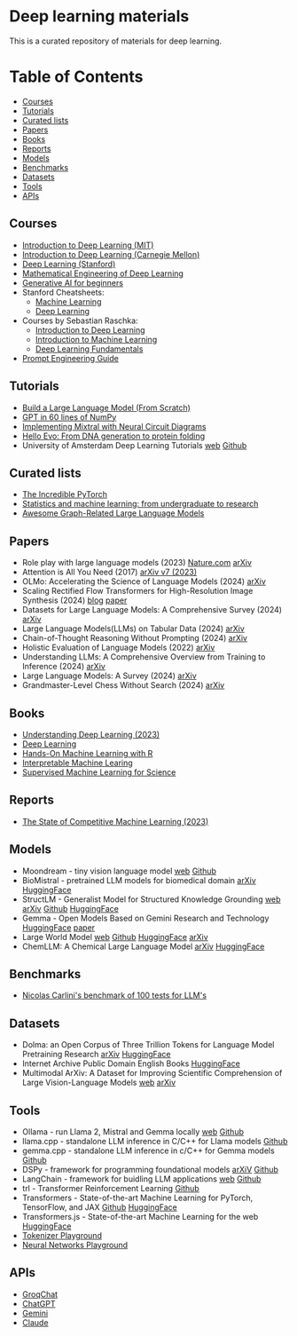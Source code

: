 # Deep learning materials

This is a curated repository of materials for deep learning.

# Table of Contents

- [Courses](#courses)
- [Tutorials](#tutorials)
- [Curated lists](#curated-lists)
- [Papers](#papers)
- [Books](#books)
- [Reports](#reports)
- [Models](#models)
- [Benchmarks](#benchmarks)
- [Datasets](#datasets)
- [Tools](#tools)
- [APIs](#apis)

## <a name='Courses'></a>Courses
- [Introduction to Deep Learning (MIT)](http://introtodeeplearning.com/)
- [Introduction to Deep Learning (Carnegie Mellon)](http://deeplearning.cs.cmu.edu/S24/index.html)
- [Deep Learning (Stanford)](https://cs230.stanford.edu/lecture/)
- [Mathematical Engineering of Deep Learning](https://deeplearningmath.org/)
- [Generative AI for beginners](https://microsoft.github.io/generative-ai-for-beginners/#/)
- Stanford Cheatsheets:
  - [Machine Learning](https://stanford.edu/~shervine/teaching/cs-229/)
  - [Deep Learning](https://stanford.edu/~shervine/teaching/cs-230/)
- Courses by Sebastian Raschka:
  - [Introduction to Deep Learning](https://sebastianraschka.com/blog/2021/dl-course.html)
  - [Introduction to Machine Learning](https://sebastianraschka.com/blog/2021/ml-course.html)
  - [Deep Learning Fundamentals](https://lightning.ai/courses/deep-learning-fundamentals/)
- [Prompt Engineering Guide](https://www.promptingguide.ai/)

## <a name='Tutorials'></a>Tutorials
- [Build a Large Language Model (From Scratch)](https://github.com/rasbt/LLMs-from-scratch)
- [GPT in 60 lines of NumPy](https://jaykmody.com/blog/gpt-from-scratch/)
- [Implementing Mixtral with Neural Circuit Diagrams](https://github.com/vtabbott/Neural-Circuit-Diagrams/blob/main/mixtral.ipynb)
- [Hello Evo: From DNA generation to protein folding](https://colab.research.google.com/github/evo-design/evo/blob/main/scripts/hello_evo.ipynb)
- University of Amsterdam Deep Learning Tutorials [web](https://uvadlc-notebooks.readthedocs.io/en/latest/index.html) [Github](https://github.com/phlippe/uvadlc_notebooks)

## <a name='Curated lists'></a>Curated lists
- [The Incredible PyTorch](https://github.com/ritchieng/the-incredible-pytorch/)
- [Statistics and machine learning: from undergraduate to research](https://github.com/dobriban/stat-ml-edu)
- [Awesome Graph-Related Large Language Models](https://github.com/XiaoxinHe/Awesome-Graph-LLM)

## <a name='Papers'></a>Papers
- Role play with large language models (2023) [Nature.com](https://www.nature.com/articles/s41586-023-06647-8) [arXiv](https://arxiv.org/pdf/2305.16367.pdf)
- Attention is All You Need (2017) [arXiv v7 (2023)](https://arxiv.org/pdf/1706.03762.pdf)
- OLMo: Accelerating the Science of Language Models (2024) [arXiv](https://arxiv.org/pdf/2402.00838.pdf)
- Scaling Rectified Flow Transformers for High-Resolution Image Synthesis (2024) [blog](https://stability.ai/news/stable-diffusion-3-research-paper) [paper](https://stabilityai-public-packages.s3.us-west-2.amazonaws.com/Stable+Diffusion+3+Paper.pdf)
- Datasets for Large Language Models: A Comprehensive Survey (2024) [arXiv](https://arxiv.org/abs/2402.18041)
- Large Language Models(LLMs) on Tabular Data (2024) [arXiv](https://arxiv.org/abs/2402.17944)
- Chain-of-Thought Reasoning Without Prompting (2024) [arXiv](https://arxiv.org/abs/2402.10200)
- Holistic Evaluation of Language Models (2022) [arXiv](https://arxiv.org/abs/2211.09110)
- Understanding LLMs: A Comprehensive Overview from Training to Inference (2024) [arXiv](https://arxiv.org/abs/2401.02038)
- Large Language Models: A Survey (2024) [arXiv](https://arxiv.org/abs/2402.06196)
- Grandmaster-Level Chess Without Search (2024) [arXiv](https://arxiv.org/abs/2402.04494)

## <a name='Books'></a>Books
- [Understanding Deep Learning (2023)](https://udlbook.github.io/udlbook/)
- [Deep Learning](https://www.deeplearningbook.org/)
- [Hands-On Machine Learning with R](https://bradleyboehmke.github.io/HOML/index.html)
- [Interpretable Machine Learing](https://christophm.github.io/interpretable-ml-book/)
- [Supervised Machine Learning for Science](https://ml-science-book.com/)

## <a name='Reports'></a>Reports
- [The State of Competitive Machine Learning (2023)](https://mlcontests.com/state-of-competitive-machine-learning-2023/?es_id=4476a44c3d#competitive-ml-landscape)

## <a name='Models'></a>Models
- Moondream - tiny vision language model [web](https://moondream.ai/) [Github](https://github.com/vikhyat/moondream)
- BioMistral - pretrained LLM models for biomedical domain [arXiv](https://arxiv.org/pdf/2402.10373.pdf) [HuggingFace](https://huggingface.co/BioMistral/BioMistral-7B)
- StructLM - Generalist Model for Structured Knowledge Grounding [web](https://tiger-ai-lab.github.io/StructLM/) [arXiv](https://arxiv.org/abs/2402.16671) [Github](https://github.com/TIGER-AI-Lab/StructLM) [HuggingFace](https://huggingface.co/datasets/TIGER-Lab/SKGInstruct)
- Gemma - Open Models Based on Gemini Research and Technology [HuggingFace](https://huggingface.co/collections/google/gemma-release-65d5efbccdbb8c4202ec078b) [paper](https://storage.googleapis.com/deepmind-media/gemma/gemma-report.pdf)
- Large World Model [web](https://largeworldmodel.github.io/) [Github](https://github.com/LargeWorldModel/LWM) [HuggingFace](https://huggingface.co/LargeWorldModel) [arXiv](https://arxiv.org/abs/2402.08268)
- ChemLLM: A Chemical Large Language Model [arXiv](https://arxiv.org/abs/2402.06852) [HuggingFace](https://huggingface.co/AI4Chem/ChemLLM-7B-Chat)

## <a name='Benchmarks'></a>Benchmarks
- [Nicolas Carlini's benchmark of 100 tests for LLM's](https://nicholas.carlini.com/writing/2024/my-benchmark-for-large-language-models.html)

## <a name='Datasets'></a>Datasets
- Dolma: an Open Corpus of Three Trillion Tokens for Language Model Pretraining Research [arXiv](https://arxiv.org/pdf/2402.00159.pdf) [HuggingFace](https://huggingface.co/datasets/allenai/dolma)
- Internet Archive Public Domain English Books [HuggingFace](https://huggingface.co/datasets/storytracer/internet_archive_books_en)
- Multimodal ArXiv: A Dataset for Improving Scientific Comprehension of Large Vision-Language Models [web](https://mm-arxiv.github.io/) [arXiv](https://arxiv.org/abs/2403.00231)

## <a name='Tools'></a>Tools
- Ollama - run Llama 2, Mistral and Gemma locally [web](https://ollama.com/) [Github](https://github.com/ollama/ollama)
- llama.cpp - standalone LLM inference in C/C++ for Llama models [Github](https://github.com/ggerganov/llama.cpp)
- gemma.cpp - standalone LLM inference in c/C++ for Gemma models [Github](https://github.com/google/gemma.cpp)
- DSPy - framework for programming foundational models [arXiV](https://arxiv.org/abs/2310.03714) [Github](https://github.com/stanfordnlp/dspy)
- LangChain - framework for buidling LLM applications [web](https://python.langchain.com/docs/get_started/introduction) [Github](https://python.langchain.com/docs/get_started/introduction)
- trl - Transformer Reinforcement Learning [Github](https://github.com/huggingface/trl)
- Transformers - State-of-the-art Machine Learning for PyTorch, TensorFlow, and JAX [Github](https://github.com/huggingface/transformers) [HuggingFace](https://huggingface.co/docs/transformers/index)
- Transformers.js - State-of-the-art Machine Learning for the web [HuggingFace](https://huggingface.co/docs/transformers.js/index)
- [Tokenizer Playground](https://huggingface.co/spaces/Xenova/the-tokenizer-playground)
- [Neural Networks Playground](https://playground.tensorflow.org/)

## <a name='APIs'></a>APIs
- [GroqChat](https://groq.com/)
- [ChatGPT](https://chat.openai.com/)
- [Gemini](https://gemini.google.com/)
- [Claude](https://claude.ai/)
